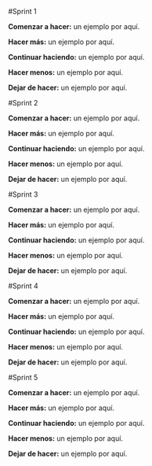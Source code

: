 #Sprint 1

**Comenzar a hacer:** un ejemplo por aquí.

**Hacer más:** un ejemplo por aquí.

**Continuar haciendo:** un ejemplo por aquí.

**Hacer menos:** un ejemplo por aquí.

**Dejar de hacer:** un ejemplo por aquí.

#Sprint 2

**Comenzar a hacer:** un ejemplo por aquí.

**Hacer más:** un ejemplo por aquí.

**Continuar haciendo:** un ejemplo por aquí.

**Hacer menos:** un ejemplo por aquí.

**Dejar de hacer:** un ejemplo por aquí.

#Sprint 3

**Comenzar a hacer:** un ejemplo por aquí.

**Hacer más:** un ejemplo por aquí.

**Continuar haciendo:** un ejemplo por aquí.

**Hacer menos:** un ejemplo por aquí.

**Dejar de hacer:** un ejemplo por aquí.

#Sprint 4

**Comenzar a hacer:** un ejemplo por aquí.

**Hacer más:** un ejemplo por aquí.

**Continuar haciendo:** un ejemplo por aquí.

**Hacer menos:** un ejemplo por aquí.

**Dejar de hacer:** un ejemplo por aquí.

#Sprint 5

**Comenzar a hacer:** un ejemplo por aquí.

**Hacer más:** un ejemplo por aquí.

**Continuar haciendo:** un ejemplo por aquí.

**Hacer menos:** un ejemplo por aquí.

**Dejar de hacer:** un ejemplo por aquí.
